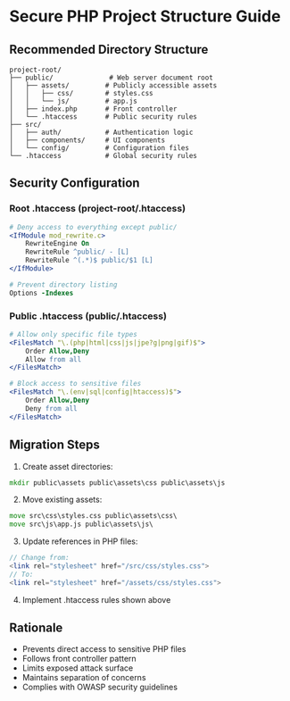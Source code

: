 # Secure PHP Project Structure Guide

## Recommended Directory Structure
```
project-root/
├── public/              # Web server document root
│   ├── assets/         # Publicly accessible assets
│   │   ├── css/        # styles.css
│   │   └── js/         # app.js
│   ├── index.php       # Front controller
│   └── .htaccess       # Public security rules
├── src/
│   ├── auth/           # Authentication logic
│   ├── components/     # UI components
│   └── config/         # Configuration files
└── .htaccess           # Global security rules
```

## Security Configuration
### Root .htaccess (project-root/.htaccess)
```apache
# Deny access to everything except public/
<IfModule mod_rewrite.c>
    RewriteEngine On
    RewriteRule ^public/ - [L]
    RewriteRule ^(.*)$ public/$1 [L]
</IfModule>

# Prevent directory listing
Options -Indexes
```

### Public .htaccess (public/.htaccess)
```apache
# Allow only specific file types
<FilesMatch "\.(php|html|css|js|jpe?g|png|gif)$">
    Order Allow,Deny
    Allow from all
</FilesMatch>

# Block access to sensitive files
<FilesMatch "\.(env|sql|config|htaccess)$">
    Order Allow,Deny
    Deny from all
</FilesMatch>
```

## Migration Steps
1. Create asset directories:
```cmd
mkdir public\assets public\assets\css public\assets\js
```

2. Move existing assets:
```cmd
move src\css\styles.css public\assets\css\
move src\js\app.js public\assets\js\
```

3. Update references in PHP files:
```php
// Change from:
<link rel="stylesheet" href="/src/css/styles.css">
// To:
<link rel="stylesheet" href="/assets/css/styles.css">
```

4. Implement .htaccess rules shown above

## Rationale
- Prevents direct access to sensitive PHP files
- Follows front controller pattern
- Limits exposed attack surface
- Maintains separation of concerns
- Complies with OWASP security guidelines